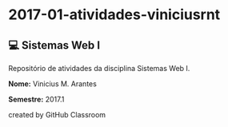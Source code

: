 # 2017-01-atividades-viniciusrnt

## :computer: Sistemas Web I

Repositório de atividades da disciplina Sistemas Web I.

**Nome:** Vinicius M. Arantes

**Semestre:** 2017.1

created by GitHub Classroom
